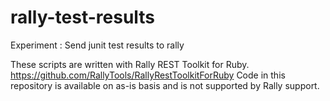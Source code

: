 rally-test-results
==================

Experiment : Send junit test results to rally

These scripts are written with Rally REST Toolkit for Ruby. https://github.com/RallyTools/RallyRestToolkitForRuby Code in this repository is available on as-is basis and is not supported by Rally support.

